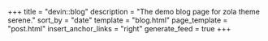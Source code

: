 +++
title = "devin::blog"
description = "The demo blog page for zola theme serene."
sort_by = "date"
template = "blog.html"
page_template = "post.html"
insert_anchor_links = "right"
generate_feed = true
+++
